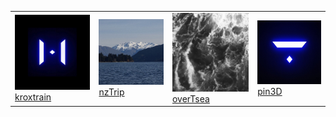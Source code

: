 <table>
  <tr>
    <td><a href="http://jalkn.github.io/kroxTrain/"><img src="img/krox.png" alt="login" width="200px">kroxtrain</a></td>
    <td><a href="https://jalkn.github.io/nzTrip/"><img src="img/nz.png" alt="nzTRip" width="200px">nzTrip</a></td>
    <td><a href="https://jalkn.github.io/overTsea/"><img src="img/overTsea.png" alt="overTsea" width="200px">overTsea</a></td>
    <td><a href="https://jalkn.github.io/pin3D/"><img src="img/pinArt.png" alt="arpa" width="200px">pin3D</a></td>
  </tr>
</table>